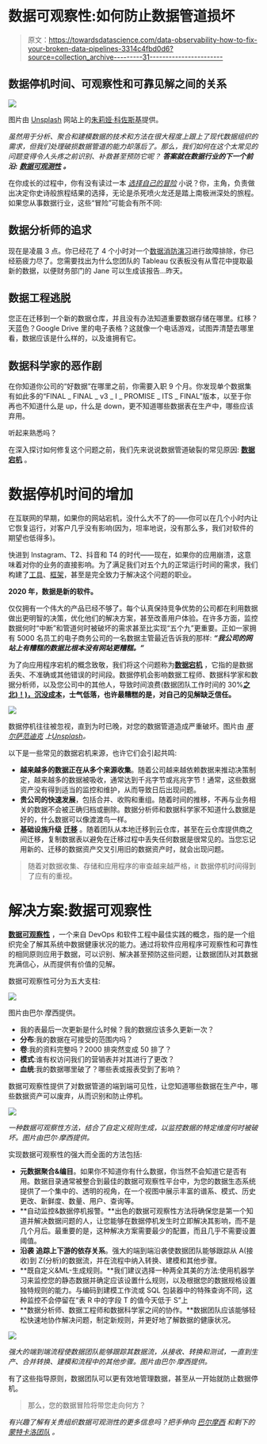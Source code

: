 # 数据可观察性:如何防止数据管道损坏

> 原文：<https://towardsdatascience.com/data-observability-how-to-fix-your-broken-data-pipelines-3314c4fbd0d6?source=collection_archive---------31----------------------->

## 数据停机时间、可观察性和可靠见解之间的关系

![](img/718b23372d13e38e416bfa7bbe3766ec.png)

图片由 [Unsplash](http://unsplash.com) 网站上的[朱莉娅·科佐斯基](https://unsplash.com/photos/X3-IypGOGSE)提供。

*虽然用于分析、聚合和建模数据的技术和方法在很大程度上跟上了现代数据组织的需求，但我们处理破损数据管道的能力却落后了。那么，我们如何在这个太常见的问题变得令人头疼之前识别、补救甚至预防它呢？* ***答案就在数据行业的下一个前沿:*** [***数据可观测性***](/data-observability-the-next-frontier-of-data-engineering-f780feb874b) ***。***

在你成长的过程中，你有没有读过一本 [*选择自己的冒险*](https://en.wikipedia.org/wiki/Choose_Your_Own_Adventure) 小说？你，主角，负责做出决定你史诗般旅程结果的选择，无论是杀死喷火龙还是踏上南极洲深处的旅程。如果您从事数据行业，这些“冒险”可能会有所不同:

## 数据分析师的追求

现在是凌晨 3 点。你已经花了 4 个小时对一个[数据消防演习](/the-rise-of-data-downtime-841650cedfd5)进行故障排除，你已经筋疲力尽了。您需要找出为什么您团队的 Tableau 仪表板没有从雪花中提取最新的数据，以便财务部门的 Jane 可以生成该报告…昨天。

## 数据工程逃脱

您正在迁移到一个新的数据仓库，并且没有办法知道重要数据存储在哪里。红移？天蓝色？Google Drive 里的电子表格？这就像一个电话游戏，试图弄清楚去哪里看，数据应该是什么样的，以及谁拥有它。

## 数据科学家的恶作剧

在你知道你公司的“好数据”在哪里之前，你需要入职 9 个月。你发现单个数据集有如此多的“FINAL _ FINAL _ v3 _ I _ PROMISE _ ITS _ FINAL”版本，以至于你再也不知道什么是 up，什么是 down，更不知道哪些数据表在生产中，哪些应该弃用。

听起来熟悉吗？

在深入探讨如何修复这个问题之前，我们先来说说数据管道破裂的常见原因: [**数据宕机**](/the-rise-of-data-downtime-841650cedfd5) 。

# 数据停机时间的增加

在互联网的早期，如果你的网站宕机，没什么大不了的——你可以在几个小时内让它恢复运行，对客户几乎没有影响(因为，坦率地说，没有那么多，我们对软件的期望也低得多)。

快进到 Instagram、T2、抖音和 T4 的时代——现在，如果你的应用崩溃，这意味着对你的业务的直接影响。为了满足我们对五个九的正常运行时间的需求，我们构建了[工具](https://newrelic.com/)、[框架](https://landing.google.com/sre/books/)，甚至是完全致力于解决这个问题的职业。

**2020 年，数据是新的软件。**

仅仅拥有一个伟大的产品已经不够了。每个认真保持竞争优势的公司都在利用数据做出更明智的决策，优化他们的解决方案，甚至改善用户体验。在许多方面，监控数据何时“中断”和管道何时被破坏的需求甚至比实现“五个九”更重要。正如一家拥有 5000 名员工的电子商务公司的一名数据主管最近告诉我的那样: ***“我公司的网站上有糟糕的数据比根本没有网站更糟糕。”***

为了向应用程序宕机的概念致敬，我们将这个问题称为[**数据宕机**](/the-rise-of-data-downtime-841650cedfd5) ，它指的是数据丢失、不准确或其他错误的时间段。数据停机会影响数据工程师、数据科学家和数据分析师，以及您公司中的其他人，导致时间浪费(数据团队工作时间的 30%[**之北)！)，**](https://www.montecarlodata.com/monte-carlo-raises-16m-to-build-the-worlds-first-data-reliability-platform/)**[沉没成本](https://www.montecarlodata.com/how-to-calculate-the-cost-of-data-downtime/)，士气低落，也许最糟糕的是，对自己的见解缺乏信任。**

![](img/dd96656627a308d753946c607c3dcf6c.png)

数据停机往往被忽视，直到为时已晚，对您的数据管道造成严重破坏。图片由 [*蒂尔萨范迪克*](https://unsplash.com/photos/I8OhOu-wLO4) *上*[*Unsplash*](https://unsplash.com/)*。*

以下是一些常见的数据宕机来源，也许它们会引起共鸣:

*   **越来越多的数据正在从多个来源收集**。随着公司越来越依赖数据来推动决策制定，越来越多的数据被吸收，通常达到千兆字节或兆兆字节！通常，这些数据资产没有得到适当的监控和维护，从而导致日后出现问题。
*   **贵公司的快速发展**，包括合并、收购和重组。随着时间的推移，不再与业务相关的数据不会被正确归档或删除。数据分析师和数据科学家不知道什么数据是好的，什么数据可以像渡渡鸟一样。
*   **基础设施升级** [**迁移**](/migrating-to-snowflake-like-a-boss-6163293f0bcb) 。随着团队从本地迁移到云仓库，甚至在云仓库提供商之间迁移，复制数据表以避免在迁移过程中丢失任何数据是很常见的。当您忘记用新的、迁移的数据资产交叉引用旧的数据资产时，就会出现问题。

> 随着对数据收集、存储和应用程序的审查越来越严格，it 数据停机时间得到了应有的重视。

# 解决方案:数据可观察性

[**数据可观察性**](/what-is-data-observability-40b337971e3e) ，一个来自 DevOps 和软件工程中最佳实践的概念，指的是一个组织完全了解其系统中数据健康状况的能力。通过将软件应用程序可观察性和可靠性的相同原则应用于数据，可以识别、解决甚至预防这些问题，让数据团队对其数据充满信心，从而提供有价值的见解。

数据可观察性可分为五大支柱:

![](img/450063ab6905c527791d110f4702e146.png)

图片由巴尔·摩西提供。

*   我的表最后一次更新是什么时候？我的数据应该多久更新一次？
*   **分布**:我的数据在可接受的范围内吗？
*   **卷**:我的资料完整吗？2000 排突然变成 50 排了？
*   **模式**:谁有权访问我们的营销表并对其进行了更改？
*   **血统**:我的数据哪里破了？哪些表或报表受到了影响？

数据可观察性提供了对数据管道的端到端可见性，让您知道哪些数据在生产中，哪些数据资产可以废弃，从而识别和防止停机。

![](img/a1e29b4de8275023a20992a3ea18cfed.png)

*一种数据可观察性方法，结合了自定义规则生成，以监控数据的特定维度何时被破坏。图片由巴尔·摩西提供。*

实现数据可观察性的强大而全面的方法包括:

*   **元数据聚合&编目**。如果你不知道你有什么数据，你当然不会知道它是否有用。数据目录通常被整合到最佳的数据可观察性平台中，为您的数据生态系统提供了一个集中的、透明的视角，在一个视图中展示丰富的谱系、模式、历史更改、新鲜度、数量、用户、查询等。
*   **自动监控&数据停机报警。**出色的数据可观察性方法将确保您是第一个知道并解决数据问题的人，让您能够在数据停机发生时立即解决其影响，而不是几个月后。最重要的是，这种解决方案需要最少的配置，而且几乎不需要设置阈值。
*   **沿袭** **追踪上下游的依存关系**。强大的端到端沿袭使数据团队能够跟踪从 A(接收)到 Z(分析)的数据流，并在流程中纳入转换、建模和其他步骤。
*   **既自定义&ML-生成规则。**我们建议选择一种两全其美的方法:使用机器学习来监控您的静态数据并确定应该设置什么规则，以及根据您的数据规格设置独特规则的能力。与编码到建模工作流或 SQL 包装器中的特殊查询不同，这种监控不会停留在“表 R 中的字段 T 的值今天低于 S”上
*   **数据分析师、数据工程师和数据科学家之间的协作。**数据团队应该能够轻松快速地协作解决问题，制定新规则，并更好地了解数据的健康状况。

![](img/f98b1803d15730c60c618be3174af434.png)

*强大的端到端流程使数据团队能够跟踪其数据流，从接收、转换和测试，一直到生产、合并转换、建模和流程中的其他步骤。图片由巴尔·摩西提供。*

有了这些指导原则，数据团队可以更有效地管理数据，甚至从一开始就防止数据停机。

> 那么，您的数据冒险将带您走向何方？

*有兴趣了解有关贵组织数据可观测性的更多信息吗？把手伸向* [*巴尔摩西*](https://www.linkedin.com/in/barrmoses) *和剩下的* [*蒙特卡洛团队*](http://www.montecarlodata.com) *。*